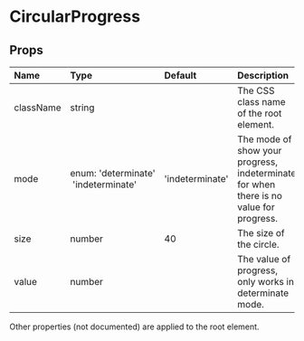 CircularProgress
================



Props
-----


| Name | Type | Default | Description |
|:-----|:-----|:--------|:------------|
| className | string |  | The CSS class name of the root element. |
| mode | enum:&nbsp;'determinate'<br>&nbsp;'indeterminate'<br> | 'indeterminate' | The mode of show your progress, indeterminate for when there is no value for progress. |
| size | number | 40 | The size of the circle. |
| value | number |  | The value of progress, only works in determinate mode. |

Other properties (not documented) are applied to the root element.
